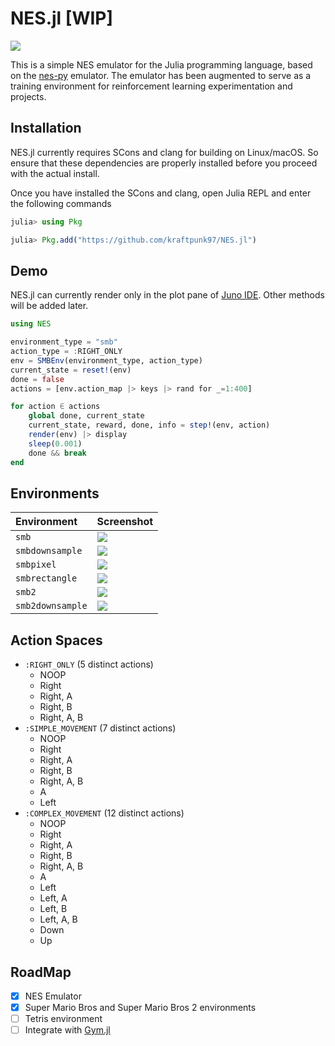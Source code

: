 ﻿# NES.jl [WIP]

![](https://media.giphy.com/media/gjCGZwYAAYoDdMOfdM/giphy.gif)

This is a simple NES emulator for the Julia programming language, based on the [nes-py](https://github.com/Kautenja/nes-py) emulator. The emulator has been augmented to serve as a training environment for reinforcement learning experimentation and projects.

## Installation

NES.jl currently requires SCons and clang for building on Linux/macOS. So ensure that these dependencies are properly installed before you proceed with the actual install.

Once you have installed the SCons and clang, open Julia REPL and enter the following commands

```julia
julia> using Pkg

julia> Pkg.add("https://github.com/kraftpunk97/NES.jl")
```

## Demo

NES.jl can currently render only in the plot pane of [Juno IDE](https://junolab.org). Other methods will be added later.

```julia
using NES

environment_type = "smb"
action_type = :RIGHT_ONLY
env = SMBEnv(environment_type, action_type)
current_state = reset!(env)
done = false
actions = [env.action_map |> keys |> rand for _=1:400]

for action ∈ actions
	global done, current_state
	current_state, reward, done, info = step!(env, action)
	render(env) |> display
	sleep(0.001)
	done && break
end
```

## Environments
| Environment                     | Screenshot                               |
|:--------------------------------|:-----------------------------------------|
| `smb`             							|  ![](https://i.imgur.com/ubwQbux.png)    |
| `smbdownsample`             		|  ![](https://i.imgur.com/AC5xWrF.png)    |
| `smbpixel`             					|  ![](https://i.imgur.com/Wj2ZLEF.png)    |
| `smbrectangle`             			|  ![](https://i.imgur.com/kBQY8Rz.png)    |
| `smb2`            							|  ![](https://i.imgur.com/vQPDUN2.png)  	 |
| `smb2downsample`            		|  ![](https://i.imgur.com/7YlNDKH.png)    |

## Action Spaces

* `:RIGHT_ONLY` (5 distinct actions)
	* NOOP
	* Right
	* Right, A
	* Right, B
	* Right, A, B
* `:SIMPLE_MOVEMENT` (7 distinct actions)
	* NOOP
	* Right
	* Right, A
	* Right, B
	* Right, A, B
	* A
	* Left
* `:COMPLEX_MOVEMENT` (12 distinct actions)
	* NOOP
	* Right
	* Right, A
	* Right, B
	* Right, A, B
	* A
	* Left
	* Left, A
	* Left, B
	* Left, A, B
	* Down
	* Up

## RoadMap

* [x] NES Emulator
* [x] Super Mario Bros and Super Mario Bros 2 environments
* [ ] Tetris environment
* [ ] Integrate with [Gym.jl](https://github.com/FluxML/Gym.jl)
